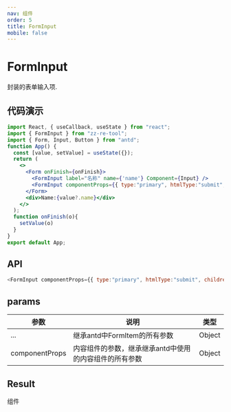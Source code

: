 ```yaml
---
nav: 组件
order: 5
title: FormInput
mobile: false
---
```

# FormInput

封装的表单输入项.

## 代码演示

```jsx
import React, { useCallback, useState } from "react";
import { FormInput } from "zz-re-tool";
import { Form, Input, Button } from "antd";
function App() {
  const [value, setValue] = useState({});
  return (
    <>
      <Form onFinish={onFinish}>
        <FormInput label="名称" name={'name'} Component={Input} />
        <FormInput componentProps={{ type:"primary", htmlType:"submit", children:'Submit' }} Component={Button} />
      </Form>
      <div>Name:{value?.name}</div>
    </>
  );
  function onFinish(o){
    setValue(o)
  }
}
export default App;
```

## API

```js
<FormInput componentProps={{ type:"primary", htmlType:"submit", children:'Submit' }} Component={Button} />
```

## params

| 参数           | 说明                                                   | 类型   |
| -------------- | ------------------------------------------------------ | ------ |
| ...            | 继承antd中FormItem的所有参数                           | Object |
| componentProps | 内容组件的参数，继承继承antd中使用的内容组件的所有参数 | Object |

## Result

组件

